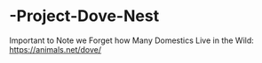 # -Project-Dove-Nest
Important to Note we Forget how Many Domestics Live in the Wild: https://animals.net/dove/
